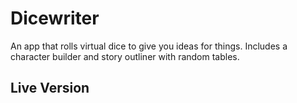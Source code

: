 # Dicewriter

An app that rolls virtual dice to give you ideas for things. Includes a character builder and story outliner with random tables.

## Live Version
